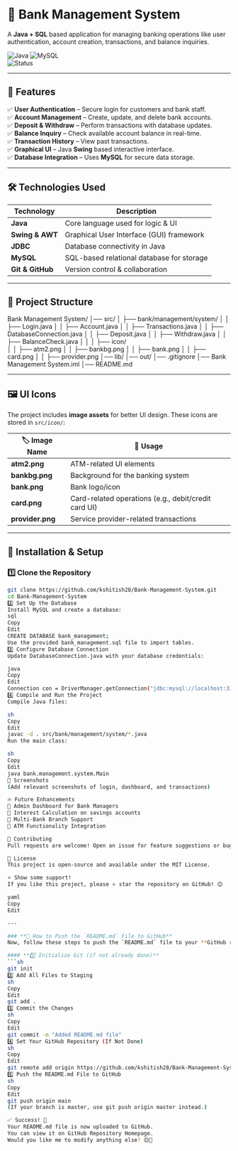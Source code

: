 # 🏦 Bank Management System  

A **Java + SQL** based application for managing banking operations like user authentication, account creation, transactions, and balance inquiries.

![Java](https://img.shields.io/badge/Java-ED8B00?style=for-the-badge&logo=java&logoColor=white) 
![MySQL](https://img.shields.io/badge/MySQL-4479A1?style=for-the-badge&logo=mysql&logoColor=white)  
![Status](https://img.shields.io/badge/Status-Active-success)

---

## 📌 Features  
✅ **User Authentication** – Secure login for customers and bank staff.  
✅ **Account Management** – Create, update, and delete bank accounts.  
✅ **Deposit & Withdraw** – Perform transactions with database updates.  
✅ **Balance Inquiry** – Check available account balance in real-time.  
✅ **Transaction History** – View past transactions.  
✅ **Graphical UI** – Java **Swing** based interactive interface.  
✅ **Database Integration** – Uses **MySQL** for secure data storage.  

---

## 🛠️ Technologies Used  
| Technology  | Description  |
|-------------|--------------|
| **Java** | Core language used for logic & UI |
| **Swing & AWT** | Graphical User Interface (GUI) framework |
| **JDBC** | Database connectivity in Java |
| **MySQL** | SQL-based relational database for storage |
| **Git & GitHub** | Version control & collaboration |

---

## 📂 Project Structure  
Bank Management System/ │── src/ │ ├── bank/management/system/
│ │ ├── Login.java
│ │ ├── Account.java
│ │ ├── Transactions.java
│ │ ├── DatabaseConnection.java
│ │ ├── Deposit.java
│ │ ├── Withdraw.java
│ │ ├── BalanceCheck.java
│ │
│ ├── icon/  
│ │ ├── atm2.png 
│ │ ├── bankbg.png 
│ │ ├── bank.png 
│ │ ├── card.png 
│ │ ├── provider.png 
│── lib/
│── out/
│── .gitignore
│── Bank Management System.iml
│── README.md


---

## 🖼️ UI Icons  
The project includes **image assets** for better UI design. These icons are stored in `src/icon/`:

| 🏷 Image Name  | 🎯 Usage |
|--------------|--------|
| **atm2.png** | ATM-related UI elements |
| **bankbg.png** | Background for the banking system |
| **bank.png** | Bank logo/icon |
| **card.png** | Card-related operations (e.g., debit/credit card UI) |
| **provider.png** | Service provider-related transactions |

---

## 🚀 Installation & Setup  
### **1️⃣ Clone the Repository**  
```sh
git clone https://github.com/kshitish28/Bank-Management-System.git
cd Bank-Management-System
2️⃣ Set Up the Database
Install MySQL and create a database:
sql
Copy
Edit
CREATE DATABASE bank_management;
Use the provided bank_management.sql file to import tables.
3️⃣ Configure Database Connection
Update DatabaseConnection.java with your database credentials:

java
Copy
Edit
Connection con = DriverManager.getConnection("jdbc:mysql://localhost:3306/bank_management", "root", "password");
4️⃣ Compile and Run the Project
Compile Java files:

sh
Copy
Edit
javac -d . src/bank/management/system/*.java
Run the main class:

sh
Copy
Edit
java bank.management.system.Main
📸 Screenshots
(Add relevant screenshots of login, dashboard, and transactions)

🔥 Future Enhancements
🚀 Admin Dashboard for Bank Managers
🚀 Interest Calculation on savings accounts
🚀 Multi-Bank Branch Support
🚀 ATM Functionality Integration

🤝 Contributing
Pull requests are welcome! Open an issue for feature suggestions or bug reports.

📄 License
This project is open-source and available under the MIT License.

⭐ Show some support!
If you like this project, please ⭐ star the repository on GitHub! 😊

yaml
Copy
Edit

---

### **📌 How to Push the `README.md` File to GitHub**  
Now, follow these steps to push the `README.md` file to your **GitHub repository**.

#### **1️⃣ Initialize Git (if not already done)**
```sh
git init
2️⃣ Add All Files to Staging
sh
Copy
Edit
git add .
3️⃣ Commit the Changes
sh
Copy
Edit
git commit -m "Added README.md file"
4️⃣ Set Your GitHub Repository (If Not Done)
sh
Copy
Edit
git remote add origin https://github.com/kshitish28/Bank-Management-System.git
5️⃣ Push the README.md File to GitHub
sh
Copy
Edit
git push origin main
(If your branch is master, use git push origin master instead.)

✅ Success! 🎉
Your README.md file is now uploaded to GitHub.
You can view it on GitHub Repository Homepage.
Would you like me to modify anything else? 😊🚀

